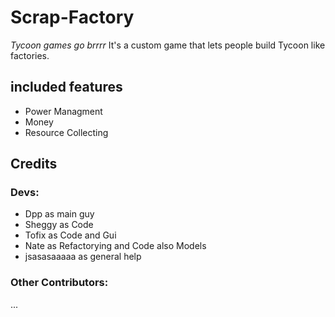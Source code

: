 # Scrap-Factory
*Tycoon games go brrrr*
It's a custom game that lets people build Tycoon like factories.

## included features
- Power Managment
- Money
- Resource Collecting

## Credits
### Devs:
- Dpp as main guy
- Sheggy as Code
- Tofix as Code and Gui
- Nate as Refactorying and Code also Models
- jsasasaaaaa as general help
### Other Contributors:
...
